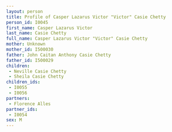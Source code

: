 ```yaml
---
layout: person
title: Profile of Casper Lazarus Victor "Victor" Casie Chetty
person_id: I0045
first_name: Casper Lazarus Victor
last_name: Casie Chetty
full_name: Casper Lazarus Victor "Victor" Casie Chetty
mother: Unknown
mother_id: I500030
father: John Caitan Anthony Casie Chetty
father_id: I500029
children:
 - Neville Casie Chetty
 - Sheila Casie Chetty
children_ids:
 - I0055
 - I0056
partners:
 - Florence Alles
partner_ids:
 - I0054
sex: M
---
```


